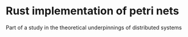# Rust implementation of petri nets

Part of a study in the theoretical underpinnings of distributed systems

